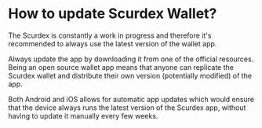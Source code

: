 # How to update Scurdex Wallet?

The Scurdex is constantly a work in progress and therefore it's recommended to always use the latest version of the wallet app.

Always update the app by downloading it from one of the official resources. Being an open source wallet app means that anyone can replicate the Scurdex wallet and distribute their own version (potentially modified) of the app.


Both Android and iOS allows for automatic app updates which would ensure that the device always runs the latest version of the Scurdex app, without having to update it manually every few weeks.
